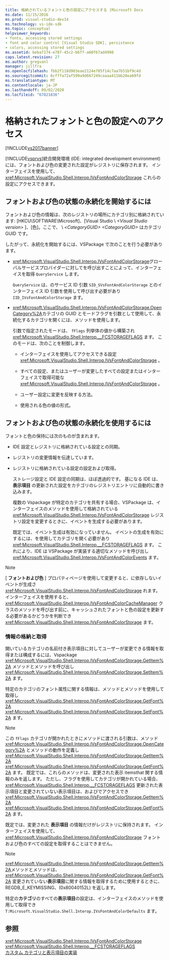 ```yaml
---
title: 格納されているフォントと色の設定にアクセスする |Microsoft Docs
ms.date: 11/15/2016
ms.prod: visual-studio-dev14
ms.technology: vs-ide-sdk
ms.topic: conceptual
helpviewer_keywords:
- fonts, accessing stored settings
- font and color control [Visual Studio SDK], persistence
- colors, accessing stored settings
ms.assetid: beba7174-e787-45c2-b6ff-a60f67ad4998
caps.latest.revision: 27
ms.author: gregvanl
manager: jillfra
ms.openlocfilehash: fbb2f118d903eae2124e705f14c7aa7b51bf9c4d
ms.sourcegitcommit: 6cfffa72af599a9d667249caaaa411bb28ea69fd
ms.translationtype: MT
ms.contentlocale: ja-JP
ms.lasthandoff: 09/02/2020
ms.locfileid: "67821836"
---
```

# <a name="accessing-stored-font-and-color-settings"></a>格納されたフォントと色の設定へのアクセス
[!INCLUDE[vs2017banner](../includes/vs2017banner.md)]

[!INCLUDE[vsprvs](../includes/vsprvs-md.md)]統合開発環境 (IDE: integrated development environment) には、フォントおよび色の変更された設定がレジストリに保存されます。 インターフェイスを使用して、 <xref:Microsoft.VisualStudio.Shell.Interop.IVsFontAndColorStorage> これらの設定にアクセスできます。  
  
## <a name="to-initiate-state-persistence-of-fonts-and-colors"></a>フォントおよび色の状態の永続化を開始するには  
 フォントおよび色の情報は、次のレジストリの場所にカテゴリ別に格納されています: [HKCU\SOFTWARE\Microsoft]、[Visual Studio \\ *\<Visual Studio version>* ]、[色]。ここで、 \\ *\<CategoryGUID>* *\<CategoryGUID>* はカテゴリ GUID です。  
  
 したがって、永続化を開始するには、VSPackage で次のことを行う必要があります。  
  
- <xref:Microsoft.VisualStudio.Shell.Interop.IVsFontAndColorStorage>グローバルサービスプロバイダーに対してを呼び出すことによって、インターフェイスを取得 `QueryService` します。  
  
     `QueryService` は、のサービス ID 引数 `SID_SVsFontAndColorStorage` とのインターフェイス ID 引数を使用して呼び出す必要があり `IID_IVsFontAndColorStorage` ます。  
  
- <xref:Microsoft.VisualStudio.Shell.Interop.IVsFontAndColorStorage.OpenCategory%2A>カテゴリの GUID とモードフラグを引数として使用して、永続化するカテゴリを開くには、メソッドを使用します。  
  
  引数で指定されたモードは、 `fFlags` 列挙体の値から構築され <xref:Microsoft.VisualStudio.Shell.Interop.__FCSTORAGEFLAGS> ます。 このモードは、次のことを制御します。  

  - インターフェイスを使用してアクセスできる設定 <xref:Microsoft.VisualStudio.Shell.Interop.IVsFontAndColorStorage> 。  

  - すべての設定、またはユーザーが変更したすべての設定またはインターフェイスで取得可能な <xref:Microsoft.VisualStudio.Shell.Interop.IVsFontAndColorStorage> 。  

  - ユーザー設定に変更を反映する方法。  

  - 使用される色の値の形式。  

## <a name="to-use-state-persistence-of-fonts-and-colors"></a>フォントおよび色の状態の永続化を使用するには  
 フォントと色の保持には次のものが含まれます。  
  
- IDE 設定とレジストリに格納されている設定との同期。  
  
- レジストリの変更情報を伝達しています。  
  
- レジストリに格納されている設定の設定および取得。  
  
  ストレージ設定と IDE 設定の同期は、ほぼ透過的です。 基になる IDE は、 **表示項目** の更新された設定をカテゴリのレジストリエントリに自動的に書き込みます。  
  
  複数の Vspackage が特定のカテゴリを共有する場合、VSPackage は、インターフェイスのメソッドを使用して格納されている <xref:Microsoft.VisualStudio.Shell.Interop.IVsFontAndColorStorage> レジストリ設定を変更するときに、イベントを生成する必要があります。  
  
  既定では、イベント生成は有効になっていません。 イベントの生成を有効にするには、を使用してカテゴリを開く必要があり <xref:Microsoft.VisualStudio.Shell.Interop.__FCSTORAGEFLAGS> ます。 これにより、IDE は VSPackage が実装する適切なメソッドを呼び出し <xref:Microsoft.VisualStudio.Shell.Interop.IVsFontAndColorEvents> ます。  
  
> [!NOTE]
> [ **フォントおよび色** ] プロパティページを使用して変更すると、に依存しないイベントが生成さ <xref:Microsoft.VisualStudio.Shell.Interop.IVsFontAndColorStorage> れます。 インターフェイスを使用すると、 <xref:Microsoft.VisualStudio.Shell.Interop.IVsFontAndColorCacheManager> クラスのメソッドを呼び出す前に、キャッシュされたフォントと色の設定を更新する必要があるかどうかを判断でき <xref:Microsoft.VisualStudio.Shell.Interop.IVsFontAndColorStorage> ます。  
  
### <a name="storing-and-retrieving-information"></a>情報の格納と取得  
 開いているカテゴリの名前付き表示項目に対してユーザーが変更できる情報を取得または構成するには、Vspackage <xref:Microsoft.VisualStudio.Shell.Interop.IVsFontAndColorStorage.GetItem%2A> メソッドとメソッドを呼び出し <xref:Microsoft.VisualStudio.Shell.Interop.IVsFontAndColorStorage.SetItem%2A> ます。  
  
 特定のカテゴリのフォント属性に関する情報は、メソッドとメソッドを使用して取得し <xref:Microsoft.VisualStudio.Shell.Interop.IVsFontAndColorStorage.GetFont%2A> <xref:Microsoft.VisualStudio.Shell.Interop.IVsFontAndColorStorage.SetFont%2A> ます。  
  
> [!NOTE]
> この `fFlags` カテゴリが開かれたときにメソッドに渡される引数は、メソッド <xref:Microsoft.VisualStudio.Shell.Interop.IVsFontAndColorStorage.OpenCategory%2A> とメソッドの動作を定義し <xref:Microsoft.VisualStudio.Shell.Interop.IVsFontAndColorStorage.GetItem%2A> <xref:Microsoft.VisualStudio.Shell.Interop.IVsFontAndColorStorage.GetFont%2A> ます。 既定では、これらのメソッドは、変更された表示 itemsthat 関する情報のみを返します。 ただし、フラグを使用してカテゴリが開かれている場合、 <xref:Microsoft.VisualStudio.Shell.Interop.__FCSTORAGEFLAGS> 更新された表示項目と変更されていない表示項目は、およびでアクセスでき <xref:Microsoft.VisualStudio.Shell.Interop.IVsFontAndColorStorage.GetItem%2A> <xref:Microsoft.VisualStudio.Shell.Interop.IVsFontAndColorStorage.GetFont%2A> ます。  
  
 既定では、変更された **表示項目** の情報だけがレジストリに保持されます。 インターフェイスを使用して、 <xref:Microsoft.VisualStudio.Shell.Interop.IVsFontAndColorStorage> フォントおよび色のすべての設定を取得することはできません。  
  
> [!NOTE]
> <xref:Microsoft.VisualStudio.Shell.Interop.IVsFontAndColorStorage.GetItem%2A>メソッドとメソッドは、 <xref:Microsoft.VisualStudio.Shell.Interop.IVsFontAndColorStorage.GetFont%2A> 変更されていない**表示項目**に関する情報を取得するために使用するときに、REGDB_E_KEYMISSING、(0x80040152L) を返します。  
  
 特定の**カテゴリ**のすべての**表示項目**の設定は、インターフェイスのメソッドを使用して取得でき `T:Microsoft.VisualStudio.Shell.Interop.IVsFontAndColorDefaults` ます。  
  
## <a name="see-also"></a>参照  
 <xref:Microsoft.VisualStudio.Shell.Interop.IVsFontAndColorStorage>   
 <xref:Microsoft.VisualStudio.Shell.Interop.__FCSTORAGEFLAGS>   
 [カスタム カテゴリと表示項目の実装](../extensibility/implementing-custom-categories-and-display-items.md)
